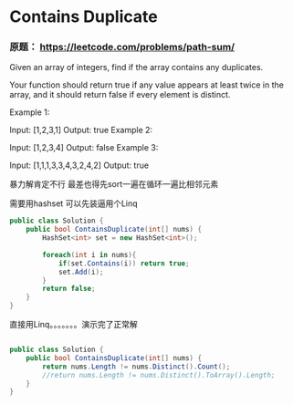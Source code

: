 # Contains Duplicate

### 原题： https://leetcode.com/problems/path-sum/

Given an array of integers, find if the array contains any duplicates.

Your function should return true if any value appears at least twice in the array, and it should return false if every element is distinct.

Example 1:

Input: [1,2,3,1]
Output: true
Example 2:

Input: [1,2,3,4]
Output: false
Example 3:

Input: [1,1,1,3,3,4,3,2,4,2]
Output: true

暴力解肯定不行
最差也得先sort一遍在循环一遍比相邻元素

需要用hashset
可以先装逼用个Linq

```c# 
public class Solution {
    public bool ContainsDuplicate(int[] nums) {
        HashSet<int> set = new HashSet<int>();
        
        foreach(int i in nums){
            if(set.Contains(i)) return true;
            set.Add(i);
        }
        return false;
    }
}
```

直接用Linq。。。。。。。演示完了正常解
```c#  

public class Solution {
    public bool ContainsDuplicate(int[] nums) {
        return nums.Length != nums.Distinct().Count();
        //return nums.Length != nums.Distinct().ToArray().Length;
    }
}

```


